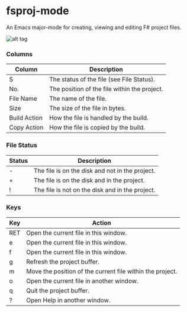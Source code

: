 # fsproj-mode

An Emacs major-mode for creating, viewing and editing F# project files.

![alt tag](https://raw.github.com/simontcousins/fsproj-mode/master/screen-shot.png)

### Columns

Column | Description
------ | -----------
S | The status of the file (see File Status).
No. | The position of the file within the project.
File Name | The name of the file.
Size | The size of the file in bytes.
Build Action | How the file is handled by the build.
Copy Action | How the file is copied by the build.


### File Status

Status | Description
------ | -----------
- | The file is on the disk and not in the project.
+ | The file is on the disk and in the project.
! | The file is not on the disk and in the project.

### Keys

Key | Action
--- | ------
RET | Open the current file in this window.
e | Open the current file in this window.
f | Open the current file in this window.
g | Refresh the project buffer.
m | Move the position of the current file within the project.
o | Open the current file in another window.
q | Quit the project buffer.
? | Open Help in another window.
